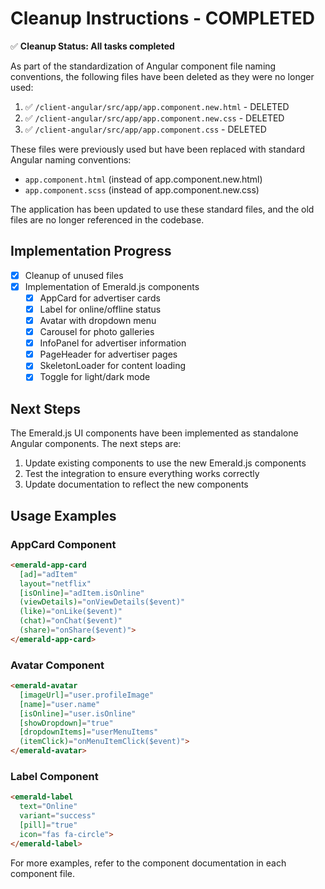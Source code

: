 # Cleanup Instructions - COMPLETED

✅ **Cleanup Status: All tasks completed**

As part of the standardization of Angular component file naming conventions, the following files have been deleted as they were no longer used:

1. ✅ `/client-angular/src/app/app.component.new.html` - DELETED
2. ✅ `/client-angular/src/app/app.component.new.css` - DELETED
3. ✅ `/client-angular/src/app/app.component.css` - DELETED

These files were previously used but have been replaced with standard Angular naming conventions:
- `app.component.html` (instead of app.component.new.html)
- `app.component.scss` (instead of app.component.new.css)

The application has been updated to use these standard files, and the old files are no longer referenced in the codebase.

## Implementation Progress

- [x] Cleanup of unused files
- [x] Implementation of Emerald.js components
  - [x] AppCard for advertiser cards
  - [x] Label for online/offline status
  - [x] Avatar with dropdown menu
  - [x] Carousel for photo galleries
  - [x] InfoPanel for advertiser information
  - [x] PageHeader for advertiser pages
  - [x] SkeletonLoader for content loading
  - [x] Toggle for light/dark mode

## Next Steps

The Emerald.js UI components have been implemented as standalone Angular components. The next steps are:

1. Update existing components to use the new Emerald.js components
2. Test the integration to ensure everything works correctly
3. Update documentation to reflect the new components

## Usage Examples

### AppCard Component

```html
<emerald-app-card
  [ad]="adItem"
  layout="netflix"
  [isOnline]="adItem.isOnline"
  (viewDetails)="onViewDetails($event)"
  (like)="onLike($event)"
  (chat)="onChat($event)"
  (share)="onShare($event)">
</emerald-app-card>
```

### Avatar Component

```html
<emerald-avatar
  [imageUrl]="user.profileImage"
  [name]="user.name"
  [isOnline]="user.isOnline"
  [showDropdown]="true"
  [dropdownItems]="userMenuItems"
  (itemClick)="onMenuItemClick($event)">
</emerald-avatar>
```

### Label Component

```html
<emerald-label
  text="Online"
  variant="success"
  [pill]="true"
  icon="fas fa-circle">
</emerald-label>
```

For more examples, refer to the component documentation in each component file.